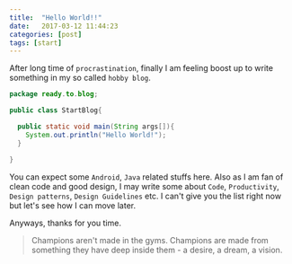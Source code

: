 ```yaml
---
title:  "Hello World!!"
date:   2017-03-12 11:44:23
categories: [post]
tags: [start]
---
```

After long time of `procrastination`, finally I am feeling boost up to write something in my so called `hobby blog`.

```java
package ready.to.blog;

public class StartBlog{

  public static void main(String args[]){
    System.out.println("Hello World!");
  }

}
```

You can expect some `Android`, `Java` related stuffs here. Also as I am fan of clean code and good design, I may write some about `Code`, `Productivity`, `Design patterns`, `Design Guidelines` etc. I can't give you the list right now but let's see how I can move later.

Anyways, thanks for you time.

>Champions aren't made in the gyms. Champions are made from something they have deep inside them - a desire, a dream, a vision.
